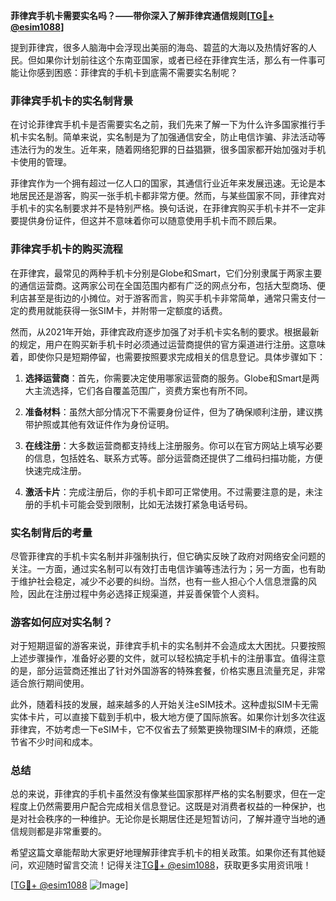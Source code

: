 **菲律宾手机卡需要实名吗？——带你深入了解菲律宾通信规则[[TG💪+ @esim1088](https://t.me/s/esim1088)]**

提到菲律宾，很多人脑海中会浮现出美丽的海岛、碧蓝的大海以及热情好客的人民。但如果你计划前往这个东南亚国家，或者已经在菲律宾生活，那么有一件事可能让你感到困惑：菲律宾的手机卡到底需不需要实名制呢？

### 菲律宾手机卡的实名制背景

在讨论菲律宾手机卡是否需要实名之前，我们先来了解一下为什么许多国家推行手机卡实名制。简单来说，实名制是为了加强通信安全，防止电信诈骗、非法活动等违法行为的发生。近年来，随着网络犯罪的日益猖獗，很多国家都开始加强对手机卡使用的管理。

菲律宾作为一个拥有超过一亿人口的国家，其通信行业近年来发展迅速。无论是本地居民还是游客，购买一张手机卡都非常方便。然而，与某些国家不同，菲律宾对手机卡的实名制要求并不是特别严格。换句话说，在菲律宾购买手机卡并不一定非要提供身份证件，但这并不意味着你可以随意使用手机卡而不顾后果。

### 菲律宾手机卡的购买流程

在菲律宾，最常见的两种手机卡分别是Globe和Smart，它们分别隶属于两家主要的通信运营商。这两家公司在全国范围内都有广泛的网点分布，包括大型商场、便利店甚至是街边的小摊位。对于游客而言，购买手机卡非常简单，通常只需支付一定的费用就能获得一张SIM卡，并附带一定额度的话费。

然而，从2021年开始，菲律宾政府逐步加强了对手机卡实名制的要求。根据最新的规定，用户在购买新手机卡时必须通过运营商提供的官方渠道进行注册。这意味着，即使你只是短期停留，也需要按照要求完成相关的信息登记。具体步骤如下：

1. **选择运营商**：首先，你需要决定使用哪家运营商的服务。Globe和Smart是两大主流选择，它们各自覆盖范围广，资费方案也有所不同。
   
2. **准备材料**：虽然大部分情况下不需要身份证件，但为了确保顺利注册，建议携带护照或其他有效证件作为身份证明。

3. **在线注册**：大多数运营商都支持线上注册服务。你可以在官方网站上填写必要的信息，包括姓名、联系方式等。部分运营商还提供了二维码扫描功能，方便快速完成注册。

4. **激活卡片**：完成注册后，你的手机卡即可正常使用。不过需要注意的是，未注册的手机卡可能会受到限制，比如无法拨打紧急电话号码。

### 实名制背后的考量

尽管菲律宾的手机卡实名制并非强制执行，但它确实反映了政府对网络安全问题的关注。一方面，通过实名制可以有效打击电信诈骗等违法行为；另一方面，也有助于维护社会稳定，减少不必要的纠纷。当然，也有一些人担心个人信息泄露的风险，因此在注册过程中务必选择正规渠道，并妥善保管个人资料。

### 游客如何应对实名制？

对于短期逗留的游客来说，菲律宾手机卡的实名制并不会造成太大困扰。只要按照上述步骤操作，准备好必要的文件，就可以轻松搞定手机卡的注册事宜。值得注意的是，部分运营商还推出了针对外国游客的特殊套餐，价格实惠且流量充足，非常适合旅行期间使用。

此外，随着科技的发展，越来越多的人开始关注eSIM技术。这种虚拟SIM卡无需实体卡片，可以直接下载到手机中，极大地方便了国际旅客。如果你计划多次往返菲律宾，不妨考虑一下eSIM卡，它不仅省去了频繁更换物理SIM卡的麻烦，还能节省不少时间和成本。

### 总结

总的来说，菲律宾的手机卡虽然没有像某些国家那样严格的实名制要求，但在一定程度上仍然需要用户配合完成相关信息登记。这既是对消费者权益的一种保护，也是对社会秩序的一种维护。无论你是长期居住还是短暂访问，了解并遵守当地的通信规则都是非常重要的。

希望这篇文章能帮助大家更好地理解菲律宾手机卡的相关政策。如果你还有其他疑问，欢迎随时留言交流！记得关注[TG💪+ @esim1088](https://t.me/s/esim1088)，获取更多实用资讯哦！

[[TG💪+ @esim1088](https://t.me/s/esim1088) ![Image](https://i.postimg.cc/4NQfJmqS/Snipaste-2025-05-13-00-14-12.png)]